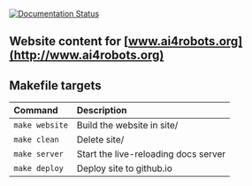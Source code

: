 [![Documentation Status](https://readthedocs.org/projects/ai4robots/badge/)](http://www.ai4robots.org/?badge=latest)


## Website content for [www.ai4robots.org](http://www.ai4robots.org)

## Makefile targets

| Command               | Description                                  |
|:----------------------|:---------------------------------------------|
| `make website`        | Build the website in site/                   |
| `make clean`          | Delete site/                                 |
| `make server`         | Start the live-reloading docs server         |
| `make deploy`         | Deploy site to github.io                     |
